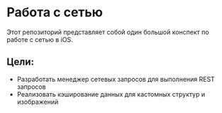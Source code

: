 #  Работа с сетью
Этот репозиторий представляет собой один большой конспект по работе с сетью в iOS.

## Цели:
* Разработать менеджер сетевых запросов для выполнения REST запросов
* Реализовать кэширование данных для кастомных структур и изображений
